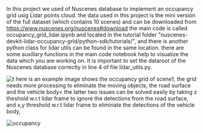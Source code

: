 In this project we used of Nuscenes database to implement an occupancy grid usig Lidar points cloud.
the data used in this project is the mini version of the full dataset (which contains 10 scenes) and can be downloaded from https://www.nuscenes.org/nuscenes#download
the main code is called occupancy_grid_lidar.ipynb and located in the tutorial folder "nuscenes-devkit-lidar-occupancy-grid/python-sdk/tutorials/", and there is another python class for lidar utils can be found in the same location.
there are some auxillary functions in the main code notebook help to visualize the data which  you are working on.
It is important to set the dataroot of the Nuscenes database correctly in line 4 of file lidar_utils.py.

![t](https://user-images.githubusercontent.com/56690379/160300769-2abe9afd-2825-4018-917a-e9ca7221df91.png)
here is an example image shows the occupancy grid of scene1, the grid needs more processing to eliminate the moving objects, the road surface and the vehicle body< the latter two issues can be solved easily by taking z theshold w.r.t lidar frame to ignore the detections from the road surface, and x,y threshold  w.r.t lidar frame to eliminate the detections of the vehicle body,

![occupancy](https://user-images.githubusercontent.com/56690379/160300891-6601bf59-2c05-455a-85ad-ad795d212084.jpg)
